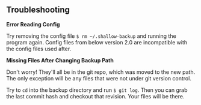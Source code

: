 ## Troubleshooting

**Error Reading Config**

Try removing the config file `$ rm ~/.shallow-backup` and running the program again. Config files from below version 2.0 are incompatible with the config files used after.

**Missing Files After Changing Backup Path**

Don't worry! They'll all be in the git repo, which was moved to the new path. The only exception will be any files that were not under git version control.

Try to `cd` into the backup directory and run `$ git log`. Then you can grab the last commit hash and checkout that revision. Your files will be there.
